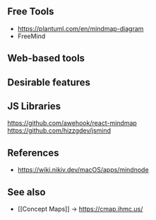 ## Free Tools

- https://plantuml.com/en/mindmap-diagram
- FreeMind

## Web-based tools

## Desirable features


## JS Libraries

https://github.com/awehook/react-mindmap
https://github.com/hizzgdev/jsmind

## References

- https://wiki.nikiv.dev/macOS/apps/mindnode

## See also

- [[Concept Maps]] → https://cmap.ihmc.us/
